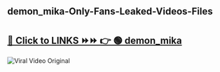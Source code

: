 
 ## demon_mika-Only-Fans-Leaked-Videos-Files

# <h2><a href="https://mediaupload.pro?demon_mika">🔗 Click to LINKS ⏩⏩ 👉 🟢 demon_mika </a></h2>

<a href="https://mediaupload.pro?demon_mika" rel="nofollow" data-target="animated-image.originalLink"><img src="https://i.ibb.co.com/xMMVF88/686577567.gif" alt="Viral Video Original" style="max-width: 100%; display: inline-block;" data-target="animated-image.originalImage"></a>